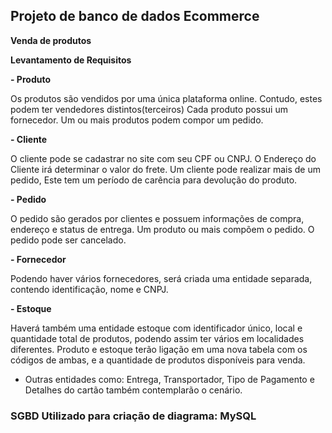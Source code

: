 ## Projeto de banco de dados Ecommerce

**Venda de produtos**

**Levantamento de Requisitos**

**- Produto**

Os produtos são vendidos por uma única plataforma online.
Contudo, estes podem ter vendedores distintos(terceiros)
Cada produto possui um fornecedor.
Um ou mais produtos podem compor um pedido.

**- Cliente**

 O cliente pode se cadastrar no site com seu CPF ou CNPJ.
 O Endereço do Cliente irá determinar o valor do frete.
 Um cliente pode realizar mais de um pedido, Este tem um período de
carência para devolução do produto.

**- Pedido**

O pedido são gerados por clientes e possuem informações de compra,
endereço e status de entrega.
Um produto ou mais compõem o pedido.
O pedido pode ser cancelado.


**- Fornecedor**

Podendo haver vários fornecedores, será criada uma entidade separada,
contendo identificação, nome e CNPJ.

**- Estoque**

Haverá também uma entidade estoque com identificador único, local e
quantidade total de produtos, podendo assim ter vários em localidades
diferentes.
Produto e estoque terão ligação em uma nova tabela com os códigos de
ambas, e a quantidade de produtos disponíveis para venda.

- Outras entidades como: Entrega, Transportador, Tipo de Pagamento
e Detalhes do cartão também contemplarão o cenário.



### **SGBD Utilizado para criação de diagrama: MySQL**
